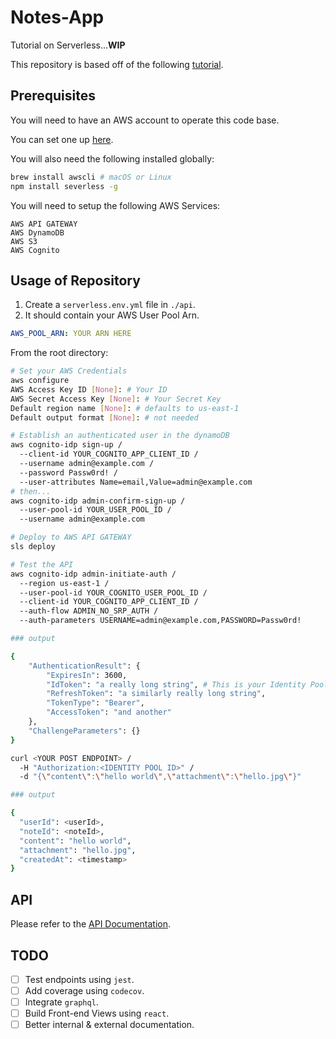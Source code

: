 # Notes-App

Tutorial on Serverless...**WIP**

This repository is based off of the following [tutorial](http://serverless-stack.com).

## Prerequisites

You will need to have an AWS account to operate this code base.

You can set one up [here](https://aws.amazon.com).

You will also need the following installed globally:

```bash
brew install awscli # macOS or Linux
npm install severless -g
```

You will need to setup the following AWS Services:

```plaintext
AWS API GATEWAY
AWS DynamoDB
AWS S3
AWS Cognito
```

## Usage of Repository

1. Create a `serverless.env.yml` file in `./api`.
1. It should contain your AWS User Pool Arn.

```yml
AWS_POOL_ARN: YOUR ARN HERE
```


From the root directory:

```bash
# Set your AWS Credentials
aws configure
AWS Access Key ID [None]: # Your ID
AWS Secret Access Key [None]: # Your Secret Key
Default region name [None]: # defaults to us-east-1
Default output format [None]: # not needed

# Establish an authenticated user in the dynamoDB
aws cognito-idp sign-up /
  --client-id YOUR_COGNITO_APP_CLIENT_ID /
  --username admin@example.com /
  --password Passw0rd! /
  --user-attributes Name=email,Value=admin@example.com
# then...
aws cognito-idp admin-confirm-sign-up /
  --user-pool-id YOUR_USER_POOL_ID /
  --username admin@example.com

# Deploy to AWS API GATEWAY
sls deploy

# Test the API
aws cognito-idp admin-initiate-auth /
  --region us-east-1 /
  --user-pool-id YOUR_COGNITO_USER_POOL_ID /
  --client-id YOUR_COGNITO_APP_CLIENT_ID /
  --auth-flow ADMIN_NO_SRP_AUTH /
  --auth-parameters USERNAME=admin@example.com,PASSWORD=Passw0rd!

### output

{
    "AuthenticationResult": {
        "ExpiresIn": 3600,
        "IdToken": "a really long string", # This is your Identity Pool ID
        "RefreshToken": "a similarly really long string",
        "TokenType": "Bearer",
        "AccessToken": "and another"
    },
    "ChallengeParameters": {}
}

curl <YOUR POST ENDPOINT> /
  -H "Authorization:<IDENTITY POOL ID>" /
  -d "{\"content\":\"hello world\",\"attachment\":\"hello.jpg\"}"

### output

{
  "userId": <userId>,
  "noteId": <noteId>,
  "content": "hello world",
  "attachment": "hello.jpg",
  "createdAt": <timestamp>
}
```

## API

Please refer to the [API Documentation](https://github.com/rockchalkwushock/notes-app/blob/master/api/API.md).

## TODO

- [ ] Test endpoints using `jest`.
- [ ] Add coverage using `codecov`.
- [ ] Integrate `graphql`.
- [ ] Build Front-end Views using `react`.
- [ ] Better internal & external documentation.
